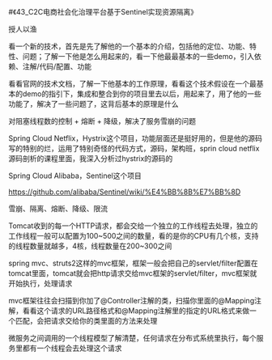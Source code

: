 #《43_C2C电商社会化治理平台基于Sentinel实现资源隔离》


授人以渔

看一个新的技术，首先是先了解他的一个基本的介绍，包括他的定位、功能、特性、问题；了解一下他是怎么用起来的，看一下他最最基本的一些demo，引入依赖、注解/代码/配置、功能

看看官网的技术文档，了解一下他基本的工作原理，看看这个技术假设在一个最基本的demo的指引下，集成和整合到你的项目里去以后，用起来了，用了他的一些功能了，解决了一些问题了，这背后基本的原理是什么

对阻塞线程数的控制 + 熔断 + 降级，解决了服务雪崩的问题

Spring Cloud Netflix，Hystrix这个项目，功能层面还是挺好用的，但是他的源码写的特别的烂，运用了特别奇怪的代码方式，源码，架构班，sprin cloud netflix源码剖析的课程里面，我深入分析过hystrix的源码的

Spring Cloud Alibaba，Sentinel这个项目

https://github.com/alibaba/Sentinel/wiki/%E4%BB%8B%E7%BB%8D

雪崩、隔离、熔断、降级、限流


Tomcat收到的每一个HTTP请求，都会交给一个独立的工作线程去处理，独立的工作线程一般可以配置为100~500之间的数量，看的是你的CPU有几个核，支持的线程数量就越多，4核，线程数量在200~300之间


spring mvc、struts2这样的mvc框架，框架一般会把自己的servlet/filter配置在tomcat里面，tomcat就会把http请求交给mvc框架的servlet/filter，mvc框架就开始执行，处理请求


mvc框架往往会扫描到你加了@Controller注解的类，扫描你里面的@Mapping注解，看看这个请求的URL路径格式和@Mapping注解里的指定的URL格式来做一个匹配，会把请求交给你的类里面的方法来处理



微服务之间调用的一个线程模型了解清楚，任何请求在分布式系统里执行，每个服务里都有一个线程会去处理这个请求

